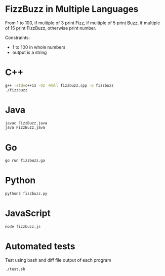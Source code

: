 # FizzBuzz in Multiple Languages

From 1 to 100, if multiple of 3 print Fizz, if multiple of 5 print Buzz, if multiple of 15 print FizzBuzz, otherwise print number.

Constraints: 
- 1 to 100 in whole numbers
- output is a string

# C++
```bash
g++ -std=c++11 -O2 -Wall fizzbuzz.cpp -o fizzbuzz
./fizzbuzz
```

# Java
```bash
javac FizzBuzz.java
java FizzBuzz.java
```

# Go
```bash
go run fizzbuzz.go
```

# Python
```bash
python3 fizzbuzz.py
```

# JavaScript
```bash
node fizzbuzz.js
```

# Automated tests 
Test using bash and diff file output of each program
```bash
./test.sh
```
